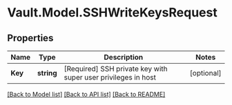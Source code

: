 # Vault.Model.SSHWriteKeysRequest

## Properties

Name | Type | Description | Notes
------------ | ------------- | ------------- | -------------
**Key** | **string** | [Required] SSH private key with super user privileges in host | [optional] 

[[Back to Model list]](../README.md#documentation-for-models) [[Back to API list]](../README.md#documentation-for-api-endpoints) [[Back to README]](../README.md)

